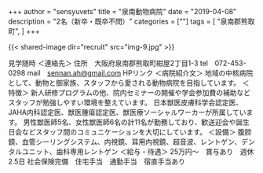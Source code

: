 +++
author = "sensyuvets"
title = "泉南動物病院"
date = "2019-04-08"
description = "2名（新卒・既卒不問）"
categories = [""]
tags = [
    "泉南郡熊取町",
]
+++

{{< shared-image dir="recruit" src="img-9.jpg" >}}

見学随時
＜連絡先＞
住所　大阪府泉南郡熊取町紺屋2丁目1-3
tel　072-453-0298
mail　sennan.ah@gmail.com
 HPリンク
＜病院紹介文＞
地域の中核病院として、動物と御家族、スタッフから愛される動物病院を目指しています。
＜特徴＞
新人研修プログラムの他、院内セミナーの開催や学会参加費の補助などスタッフが勉強しやすい環境を整えています。
日本獣医皮膚科学会認定医、JAHA内科認定医、獣医腫瘍認定医、獣医療ソーシャルワーカーが所属しています。
男性獣医師5名、女性獣医師6名の計11名が勤務しており、歓送迎会や誕生日会などスタッフ間のコミュニケーションを大切にしています。
＜設備＞
腹腔鏡、血管シーリングシステム、内視鏡、耳用内視鏡、超⾳波、レントゲン、デンタルユニット、歯科専用レントゲン
＜給与・待遇＞
25万円～　賞与あり　週休2.5日
社会保険完備　住宅⼿当　通勤手当　宿直手当あり